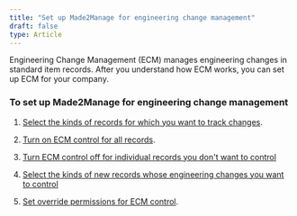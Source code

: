 ```yaml
---
title: "Set up Made2Manage for engineering change management"
draft: false
type: Article
---
```


Engineering Change Management (ECM) manages engineering changes in standard item records. After you understand how ECM works, you can set up ECM for your company.

### To set up Made2Manage for engineering change management

1. [Select the kinds of records for which you want to track changes]().


2. [Turn on ECM control for all records](turn-global-change-control-on-or-off.md).



3. [Turn ECM control off for individual records you don't want to control](set-change-control-for-existing-records.md)



4. [Select the kinds of new records whose engineering changes you want to control](select-the-kinds-of-new-records-for-which-you-want-to-control-engineering-changes.md)



5. [Set override permissions for ECM control](set-override-permissions-for-change-control.md).

    